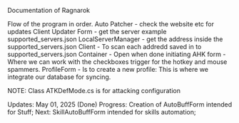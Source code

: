 Documentation of Ragnarok

Flow of the program in order.
Auto Patcher - check the website etc for updates
Client Updater Form - get the server example supported_servers.json 
LocalServerManager - get the address inside the supported_servers.json
Client -  To scan each addredd saved in to supported_servers.json
Container - Open when done initiating
AHK form - Where we can work with the checkboxes trigger for the hotkey and mouse spammers.
ProfileForm - Is to create a new profile: This is where we integrate our database for syncing.

NOTE: Class ATKDefMode.cs is for attacking configuration

Updates:
May 01, 2025 (Done)
Progress: Creation of AutoBuffForm intended for Stuff;
Next: SkillAutoBuffForm intended for skills automation;
